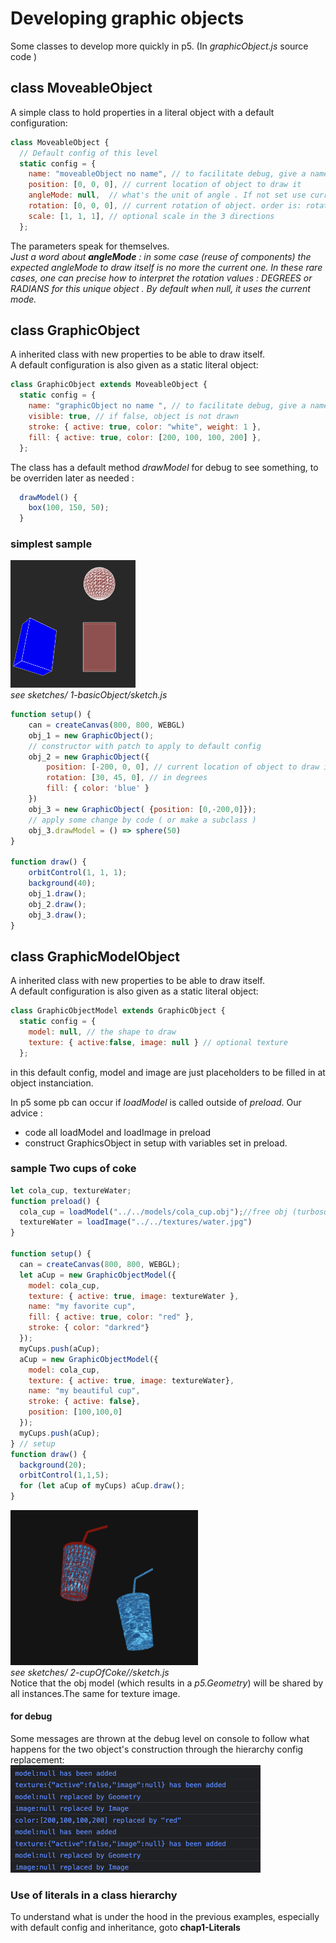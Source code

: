 # Developing graphic objects 
Some classes to develop more quickly in p5. 
(In *graphicObject.js* source code )
## class MoveableObject 
A simple class to hold properties in a literal object with a default configuration: 
``` javascript 
class MoveableObject {
  // Default config of this level
  static config = {
    name: "moveableObject no name", // to facilitate debug, give a name to your objects
    position: [0, 0, 0], // current location of object to draw it
    angleMode: null,  // what's the unit of angle . If not set use current angleMode 
    rotation: [0, 0, 0], // current rotation of object. order is: rotateX, then Y , then Z
    scale: [1, 1, 1], // optional scale in the 3 directions
  };
  ```  
  The parameters speak for themselves.  
  *Just a word about **angleMode** : in some case (reuse of components) the expected *angleMode* to draw itself is no more the current one. In these rare cases, one can precise how to interpret the rotation values : DEGREES or RADIANS for this unique object . By default when null, it uses the current mode.*  

## class GraphicObject
A inherited class with new properties to be able to draw itself.  
A default configuration is also given as a static literal object:    
```javascript 
class GraphicObject extends MoveableObject {
  static config = {
    name: "graphicObject no name ", // to facilitate debug, give a name to your objects
    visible: true, // if false, object is not drawn
    stroke: { active: true, color: "white", weight: 1 },
    fill: { active: true, color: [200, 100, 100, 200] },
  };
``` 
The class has a default method *drawModel* for debug to see something, to be overriden later as needed : 
``` javascript   
  drawModel() {
    box(100, 150, 50);
  }   
```
### simplest sample 
  
<img src = "./img/forDoc/threeObjects.png"  width = 200></img>   
*see sketches/ 1-basicObject/sketch.js*  

```javascript 
function setup() {
    can = createCanvas(800, 800, WEBGL)
    obj_1 = new GraphicObject();
    // constructor with patch to apply to default config
    obj_2 = new GraphicObject({
        position: [-200, 0, 0], // current location of object to draw it
        rotation: [30, 45, 0], // in degrees
        fill: { color: 'blue' }
    })
    obj_3 = new GraphicObject( {position: [0,-200,0]});
    // apply some change by code ( or make a subclass )
    obj_3.drawModel = () => sphere(50)
}

function draw() {
    orbitControl(1, 1, 1);
    background(40);
    obj_1.draw();
    obj_2.draw();
    obj_3.draw();
}
``` 
## class GraphicModelObject 
A inherited class with new properties to be able to draw itself.  
A default configuration is also given as a static literal object:  
```javascript
class GraphicObjectModel extends GraphicObject {
  static config = {
    model: null, // the shape to draw
    texture: { active:false, image: null } // optional texture
  };
```
in this default config, model and image are just placeholders to be filled in at object instanciation.  
 
 In p5 some pb can occur if *loadModel* is called outside of *preload*. 
 Our advice : 
  - code all loadModel and loadImage in preload 
  - construct GraphicsObject in setup with variables set in preload. 
### sample Two cups of coke 

```javascript 
let cola_cup, textureWater;
function preload() {
  cola_cup = loadModel("../../models/cola_cup.obj");//free obj (turbosquid.com author:rozenkrantz)
  textureWater = loadImage("../../textures/water.jpg")
}

function setup() {
  can = createCanvas(800, 800, WEBGL);
  let aCup = new GraphicObjectModel({
    model: cola_cup,
    texture: { active: true, image: textureWater },
    name: "my favorite cup",
    fill: { active: true, color: "red" },
    stroke: { color: "darkred"}
  });
  myCups.push(aCup);
  aCup = new GraphicObjectModel({
    model: cola_cup,
    texture: { active: true, image: textureWater},
    name: "my beautiful cup",
    stroke: { active: false},
    position: [100,100,0]
  });
  myCups.push(aCup);
} // setup
function draw() {
  background(20);
  orbitControl(1,1,5);
  for (let aCup of myCups) aCup.draw();
}
```
<img src = "./img/forDoc/twoCups.png" width = "300"></img>   
*see sketches/ 2-cupOfCoke//sketch.js*  
Notice that the obj model (which results in a *p5.Geometry*) will be shared by all instances.The same for texture image.  
#### for debug 
Some messages are thrown at the debug level on console to follow what happens for the two object's construction through the hierarchy config replacement:    
<img src = "./img/forDoc/verboseSample.png" width = "400"></img>   
### Use of literals in a class hierarchy 
To understand what is under the hood in the previous examples, especially with default config and inheritance, goto **chap1-Literals**